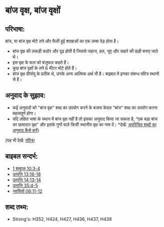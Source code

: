 # बांज वृक्ष, बांज वृक्षों #

## परिभाषा: ##

बांज, या बांज वृक्ष मोटे तने और फैली हुई शाखाओं का एक लम्बा पेड़ होता है।

* बांज वृक्ष की लकड़ी कठोर और दृढ़ होती है जिससे जहाज, हल, जूए और सहारे की छड़ी बनाए जाते थे।
* इस वृक्ष के फल को बंजुफल कहते हैं।
* कुछ बांज वृक्षों के तने 6 मीटर मोटे होते हैं।
* बांज वृक्ष दीर्घायु के प्रतीक थे, उनके अन्य आत्मिक अर्थ भी है। बाइबल में इनका संबन्ध पवित्र स्थानों से है।

## अनुवाद के सुझाव: ##

* कई अनुवादों को "बांज वृक्ष" शब्द का उपयोग करने के बजाय केवल "बांज" शब्द का उपयोग करना महत्वपूर्ण होगा।
* यदि लक्षित भाषा के स्थान में बांज वृक्ष नहीं है तो इसका अनुवाद किया जा सकता है, “एक बड़ा बांज का छायादार वृक्ष” और इसके गुणों वाले किसी स्थानीय वृक्ष का नाम दें।
*देखें: [अपरिचित शब्दों का अनुवाद कैसे करें](rc://en/ta/man/translate/translate-unknown))

(यह भी देखें: [पवित्र](../kt/holy.md))

## बाइबल सन्दर्भ: ##

* [1 शमूएल 10:3-4](rc://en/tn/help/1sa/10/03)
* [उत्पत्ति 13:16-18](rc://en/tn/help/gen/13/16)
* [उत्पत्ति 14:13-14](rc://en/tn/help/gen/14/13)
* [उत्पत्ति 35:4-5](rc://en/tn/help/gen/35/04)
* [न्यायियों 06:11-12](rc://en/tn/help/jdg/06/11)

## शब्द तथ्य: ##

* Strong's: H352, H424, H427, H436, H437, H438
